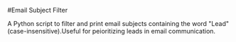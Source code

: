 #Email Subject Filter

A Python script to filter and print email subjects containing the word "Lead"(case-insensitive).Useful for peioritizing leads in email communication.
